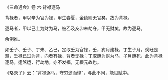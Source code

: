 《三命通会》卷 六·背禄逐马

背禄者，甲以辛为官为禄，甲生春夏，金绝则无官矣，故为背禄。

逐马者，甲以己土为财为马，被乙及亥卯未劫夺，甲无财矣，故为逐马。

余例推。

如壬子、壬子、丁未、乙已，定取壬为官禄，壬，亥月建禄，丁生子月，癸旺是煞，壬禄已过为背，向者有禄，背者无禄；丁取庚为财为马，子月庚死，此为背禄逐马，逢煞运，行劫地，亦不发福，无根元故也。

《珞录子》云：“背禄逐马，守穷途而惶”，与此不同，能见赋中。

